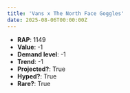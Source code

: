 ```yaml
---
title: 'Vans x The North Face Goggles'
date: 2025-08-06T00:00:00Z
---
```

- **RAP**: 1149
- **Value**: -1
- **Demand level**: -1
- **Trend**: -1
- **Projected?**: True
- **Hyped?**: True
- **Rare?**: True
